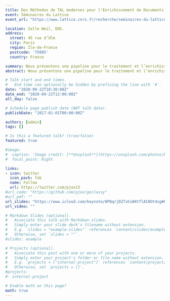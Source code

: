 ```yaml
---
title: Des Méthodes de TAL modernes pour l'Enrichissement de Documents
event: Séminaires du Lattice
event_url: "https://www.lattice.cnrs.fr/recherche/seminaires-du-lattice/"

location: Salle Weil, ENS.
address:
  street: 45 rue d’Ulm
  city: Paris
  region: Île-de-France
  postcode: '75005'
  country: France

summary: Nous présentons une pipeline pour le traitement et l’enrichissement de documents basée sur les dernières méthodes d’apprentissage neuronal.
abstract: Nous présentons une pipeline pour le traitement et l’enrichissement de documents basée sur les dernières méthodes d’apprentissage neuronal. Notamment, pour le français, notre pipeline est entrainée sur le corpus de très grande taille [OSCAR](https://oscar-corpus.com) et construite à partir des représentations de mots contextualisés comme [FrELMo](https://pjortiz.com/publication/2020/lrec/ner/) et [CamemBERT](https://camembert-model.fr). Le but de la pipeline est de permettre la spécification et le fine-tuning de ces modèles pour la structuration de documents, l’extraction d’informations, la reconnaissance d’entités nommées, l’étiquetage morphosyntaxique, les tâches de questions-réponses, etc. Notre but est de pouvoir traiter n’importe quel type de document, quel que soit son domaine ou l’époque à laquelle il a été écrit.

# Talk start and end times.
#   End time can optionally be hidden by prefixing the line with `#`.
date: "2020-09-22T10:30:00Z"
date_end: "2020-09-22T12:00:00Z"
all_day: false

# Schedule page publish date (NOT talk date).
publishDate: "2017-01-01T00:00:00Z"

authors: [admin]
tags: []

# Is this a featured talk? (true/false)
featured: true

#image:
#  caption: 'Image credit: [**Unsplash**](https://unsplash.com/photos/bzdhc5b3Bxs)'
#  focal_point: Right

links:
- icon: twitter
  icon_pack: fab
  name: Follow
  url: https://twitter.com/pjox13
#url_code: "https://github.com/pjox/goclassy"
#url_pdf: ""
url_slides: "https://www.icloud.com/keynote/0PQqrjDZ7vhiW4tflAC0Ot4sg#Presentation_Lattice"
url_video: ""

# Markdown Slides (optional).
#   Associate this talk with Markdown slides.
#   Simply enter your slide deck's filename without extension.
#   E.g. `slides = "example-slides"` references `content/slides/example-slides.md`.
#   Otherwise, set `slides = ""`.
#slides: example

# Projects (optional).
#   Associate this post with one or more of your projects.
#   Simply enter your project's folder or file name without extension.
#   E.g. `projects = ["internal-project"]` references `content/project/deep-learning/index.md`.
#   Otherwise, set `projects = []`.
#projects:
#- internal-project

# Enable math on this page?
math: true
---
```

